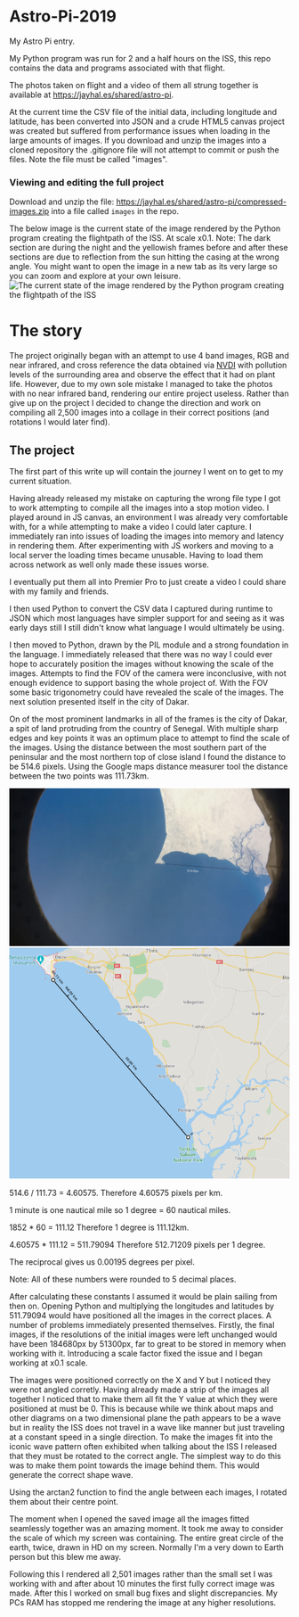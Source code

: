 # Astro-Pi-2019
My Astro Pi entry.

My Python program was run for 2 and a half hours on the ISS, this repo contains the data and programs associated with that flight.

The photos taken on flight and a video of them all strung together is available at https://jayhal.es/shared/astro-pi.

At the current time the CSV file of the initial data, including longitude and latitude, has been converted into JSON and a crude HTML5 canvas project was created but suffered from performance issues when loading in the large amounts of images. If you download and unzip the images into a cloned repository the .gitignore file will not attempt to commit or push the files. Note the file must be called "images".

### Viewing and editing the full project 
Download and unzip the file: https://jayhal.es/shared/astro-pi/compressed-images.zip into a file called ```images``` in the repo.

 The below image is the current state of the image rendered by the Python program creating the flightpath of the ISS. At scale x0.1.
 Note: The dark section are during the night and the yellowish frames before and after these sections are due to reflection from the sun hitting the casing at the wrong angle. You might want to open the image in a new tab as its very large so you can zoom and explore at your own leisure.
 ![The current state of the image rendered by the Python program creating the flightpath of the ISS](./flightpath-wave-output.png)


 # The story
 The project originally began with an attempt to use 4 band images, RGB and near infrared, and cross reference the data obtained via [NVDI](https://en.wikipedia.org/wiki/Normalized_difference_vegetation_index) with pollution levels of the surrounding area and observe the effect that it had on plant life. However, due to my own sole mistake I managed to take the photos with no near infrared band, rendering our entire project useless. Rather than give up on the project I decided to change the direction and work on compiling all 2,500 images into a collage in their correct positions (and rotations I would later find).

 ## The project
 The first part of this write up will contain the journey I went on to get to my current situation.

 Having already released my mistake on capturing the wrong file type I got to work attempting to compile all the images into a stop motion video. I played around in JS canvas, an environment I was already very comfortable with, for a while attempting to make a video I could later capture. I immediately ran into issues of loading the images into memory and latency in rendering them. After experimenting with JS workers and moving to a local server the loading times became unusable. Having to load them across network as well only made these issues worse.

 I eventually put them all into Premier Pro to just create a video I could share with my family and friends.

 I then used Python to convert the CSV data I captured during runtime to JSON which most languages have simpler support for and seeing as it was early days still I still didn't know what language I would ultimately be using.

 I then moved to Python, drawn by the PIL module and a strong foundation in the language. I immediately released that there was no way I could ever hope to accurately position the images without knowing the scale of the images. Attempts to find the FOV of the camera were inconclusive, with not enough evidence to support basing the whole project of. With the FOV some basic trigonometry could have revealed the scale of the images. The next solution presented itself in the city of Dakar.

 On of the most prominent landmarks in all of the frames is the city of Dakar, a spit of land protruding from the country of Senegal. With multiple sharp edges and key points it was an optimum place to attempt to find the scale of the images. Using the distance between the most southern part of the peninsular and the most northern top of close island I found the distance to be 514.6 pixels. Using the Google maps distance measurer tool the distance between the two points was 111.73km.

 ![Real life image with line drawn between the two points with the text "514.6px between the two"](./distance-references/reference-image-with-measurement-px.png)
 ![Google Maps screenshot with line drawn between the two points with the text "11.73km" between the two"](./distance-references/map-with-measurement-km.png)

 514.6 / 111.73 = 4.60575.
 Therefore 4.60575 pixels per km.

 1 minute is one nautical mile so 1 degree = 60 nautical miles.

 1852 * 60 = 111.12
 Therefore 1 degree is 111.12km.

 4.60575 * 111.12 = 511.79094
 Therefore 512.71209 pixels per 1 degree.

 The reciprocal gives us 0.00195 degrees per pixel.

 Note: All of these numbers were rounded to 5 decimal places.

 After calculating these constants I assumed it would be plain sailing from then on. Opening Python and multiplying the longitudes and latitudes by 511.79094 would have positioned all the images in the correct places. A number of problems immediately presented themselves. Firstly, the final images, if the resolutions of the initial images were left unchanged would have been 184680px by 51300px, far to great to be stored in memory when working with it. Introducing a scale factor fixed the issue and I began working at x0.1 scale.

 The images were positioned correctly on the X and Y but I noticed they were not angled corretly. Having already made a strip of the images all together I noticed that to make them all fit the Y value at which they were positioned at must be 0. This is because while we think about maps and other diagrams on a two dimensional plane the path appears to be a wave but in reality the ISS does not travel in a wave like manner but just traveling at a constant speed in a single direction. To make the images fit into the iconic wave pattern often exhibited when talking about the ISS I released that they must be rotated to the correct angle. The simplest way to do this was to make them point towards the image behind them. This would generate the correct shape wave.

 Using the arctan2 function to find the angle between each images, I rotated them about their centre point.

 The moment when I opened the saved image all the images fitted seamlessly together was an amazing moment. It took me away to consider the scale of which my screen was containing. The entire great circle of the earth, twice, drawn in HD on my screen. Normally I'm a very down to Earth person but this blew me away.

 Following this I rendered all 2,501 images rather than the small set I was working with and after about 10 minutes the first fully correct image was made. After this I worked on small bug fixes and slight discrepancies. My PCs RAM has stopped me rendering the image at any higher resolutions.
